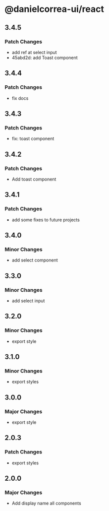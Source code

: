 # @danielcorrea-ui/react

## 3.4.5

### Patch Changes

- add ref at select input
- 45abd2d: add Toast component

## 3.4.4

### Patch Changes

- fix docs

## 3.4.3

### Patch Changes

- fix: toast component

## 3.4.2

### Patch Changes

- Add toast component

## 3.4.1

### Patch Changes

- add some fixes to future projects

## 3.4.0

### Minor Changes

- add select component

## 3.3.0

### Minor Changes

- add select input

## 3.2.0

### Minor Changes

- export style

## 3.1.0

### Minor Changes

- export styles

## 3.0.0

### Major Changes

- export style

## 2.0.3

### Patch Changes

- export styles

## 2.0.0

### Major Changes

- Add display name all components
